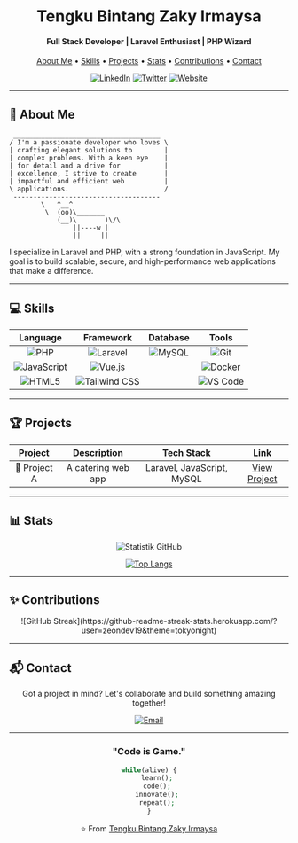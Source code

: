 <h1 align="center">Tengku Bintang Zaky Irmaysa</h1>

<h4 align="center">Full Stack Developer | Laravel Enthusiast | PHP Wizard</h4>

<p align="center">
  <a href="#-about-me">About Me</a> •
  <a href="#-skills">Skills</a> •
  <a href="#-projects">Projects</a> •
  <a href="#-stats">Stats</a> •
  <a href="#-contributions">Contributions</a> •
  <a href="#-contact">Contact</a>
</p>

<div align="center">

[![LinkedIn](https://img.shields.io/badge/-LinkedIn-0077B5?style=for-the-badge&logo=Linkedin&logoColor=white)](https://www.linkedin.com/in/tengku-bintang-zaky-irmaysa/)
[![Twitter](https://img.shields.io/badge/-Twitter-1DA1F2?style=for-the-badge&logo=Twitter&logoColor=white)](https://twitter.com/yourusername)
[![Website](https://img.shields.io/badge/-Website-FF7139?style=for-the-badge&logo=Firefox-Browser&logoColor=white)](https://yourwebsite.com)

</div>

---

## 🚀 About Me

```
 _____________________________________
/ I'm a passionate developer who loves \
| crafting elegant solutions to        |
| complex problems. With a keen eye    |
| for detail and a drive for           |
| excellence, I strive to create       |
| impactful and efficient web          |
\ applications.                        /
 -------------------------------------
        \   ^__^
         \  (oo)\_______
            (__)\       )\/\
                ||----w |
                ||     ||
```

I specialize in Laravel and PHP, with a strong foundation in JavaScript. My goal is to build scalable, secure, and high-performance web applications that make a difference.

---

## 💻 Skills

<div align="center">

| Language | Framework | Database | Tools |
|:--------:|:---------:|:--------:|:-----:|
| ![PHP](https://img.shields.io/badge/-PHP-777BB4?style=flat-square&logo=php&logoColor=white) | ![Laravel](https://img.shields.io/badge/-Laravel-FF2D20?style=flat-square&logo=laravel&logoColor=white) | ![MySQL](https://img.shields.io/badge/-MySQL-4479A1?style=flat-square&logo=mysql&logoColor=white) | ![Git](https://img.shields.io/badge/-Git-F05032?style=flat-square&logo=git&logoColor=white) |
| ![JavaScript](https://img.shields.io/badge/-JavaScript-F7DF1E?style=flat-square&logo=javascript&logoColor=black) | ![Vue.js](https://img.shields.io/badge/-Vue.js-4FC08D?style=flat-square&logo=vue.js&logoColor=white) | | ![Docker](https://img.shields.io/badge/-Docker-2496ED?style=flat-square&logo=docker&logoColor=white) |
| ![HTML5](https://img.shields.io/badge/-HTML5-E34F26?style=flat-square&logo=html5&logoColor=white) | ![Tailwind CSS](https://img.shields.io/badge/-Tailwind_CSS-38B2AC?style=flat-square&logo=tailwind-css&logoColor=white) | | ![VS Code](https://img.shields.io/badge/-VS_Code-007ACC?style=flat-square&logo=visual-studio-code&logoColor=white) |

</div>

---

## 🏆 Projects

<div align="center">

| Project | Description | Tech Stack | Link |
|:-------:|:-----------:|:----------:|:----:|
| 🚀 Project A | A catering web app | Laravel, JavaScript, MySQL | [View Project](https://github.com/yourusername/project-a) |

</div>

---

## 📊 Stats

<div align="center">

![Statistik GitHub](https://github-readme-stats-git-masterrstaa-rickstaa.vercel.app/api?username=zeondev19&show_icons=true&theme=radical)

[![Top Langs](https://github-readme-stats.vercel.app/api/top-langs/?username=zeondev19&layout=compact&theme=tokyonight)](https://github.com/anuraghazra/github-readme-stats)

</div>

---

## ✨ Contributions
<div align="center">
![GitHub Streak](https://github-readme-streak-stats.herokuapp.com/?user=zeondev19&theme=tokyonight)  
</div>

---

## 📬 Contact

<div align="center">

Got a project in mind? Let's collaborate and build something amazing together!

[![Email](https://img.shields.io/badge/-Email-D14836?style=for-the-badge&logo=gmail&logoColor=white)](mailto:zeondev19@gmail.com)

</div>

---

<div align="center">

### "Code is Game."

```php
while(alive) {
    learn();
    code();
    innovate();
    repeat();
}
```


⭐️ From [Tengku Bintang Zaky Irmaysa](https://github.com/zeondev19)

</div>
